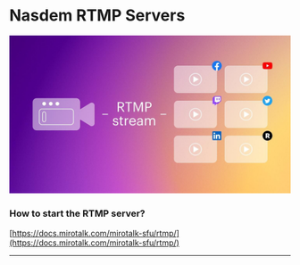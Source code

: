 # Nasdem RTMP Servers

![rtmp](./rtmpStreaming.jpeg)

### How to start the RTMP server?

[https://docs.mirotalk.com/mirotalk-sfu/rtmp/](https://docs.mirotalk.com/mirotalk-sfu/rtmp/)

---
